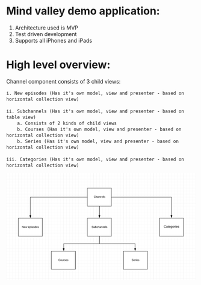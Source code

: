 # Mind valley demo application:

1. Architecture used is MVP
2. Test driven development
3. Supports all iPhones and iPads

# High level overview:

Channel component consists of 3 child views:

	i. New episodes (Has it's own model, view and presenter - based on horizontal collection view)

	ii. Subchannels (Has it's own model, view and presenter - based on table view)
		a. Consists of 2 kinds of child views
		b. Courses (Has it's own model, view and presenter - based on horizontal collection view)
		b. Series (Has it's own model, view and presenter - based on horizontal collection view)

	iii. Categories (Has it's own model, view and presenter - based on horizontal collection view)

![Component diagram](ComponentDiagram.png)
